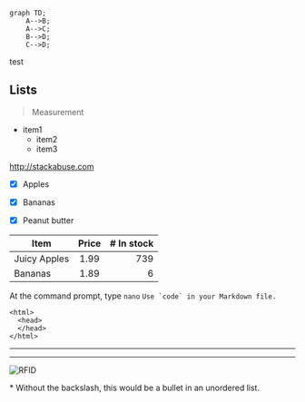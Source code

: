 ```mermaid
graph TD;
    A-->B;
    A-->C;
    B-->D;
    C-->D;
```
test
## Lists
> Measurement

* item1
    * item2
    * item3

<http://stackabuse.com>

- [x] Apples
- [x] Bananas
- [x] Peanut butter


| Item         | Price | # In stock |
|--------------|:-----:|-----------:|
| Juicy Apples |  1.99 |        739 |
| Bananas      |  1.89 |          6 |

At the command prompt, type `nano`
``Use `code` in your Markdown file.``

    <html>
      <head>
      </head>
    </html>
---
***
![RFID](https://i.imgur.com/DPs2qQr.png)


\* Without the backslash, this would be a bullet in an unordered list.
